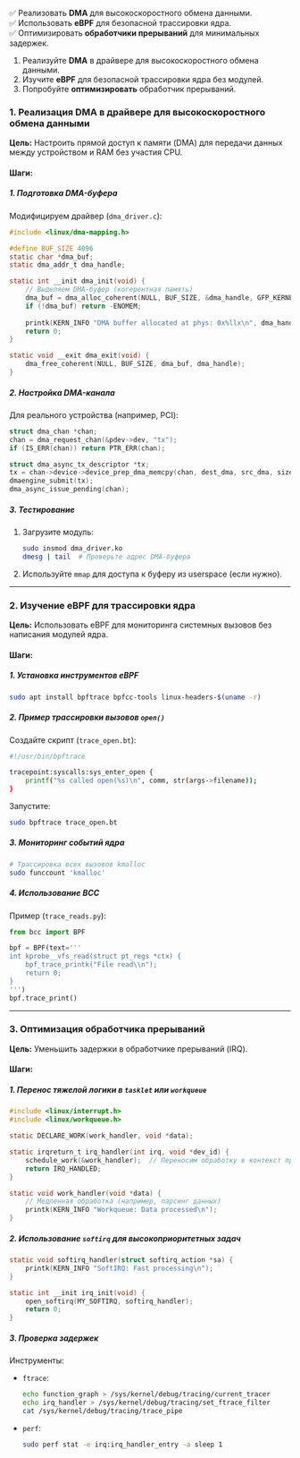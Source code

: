 ✅ Реализовать **DMA** для высокоскоростного обмена данными.  
✅ Использовать **eBPF** для безопасной трассировки ядра.  
✅ Оптимизировать **обработчики прерываний** для минимальных задержек.  

1. Реализуйте **DMA** в драйвере для высокоскоростного обмена данными.  
2. Изучите **eBPF** для безопасной трассировки ядра без модулей.  
3. Попробуйте **оптимизировать** обработчик прерываний.  

### **1. Реализация DMA в драйвере для высокоскоростного обмена данными**  
**Цель:** Настроить прямой доступ к памяти (DMA) для передачи данных между устройством и RAM без участия CPU.  

#### **Шаги:**  

##### **1. Подготовка DMA-буфера**  
Модифицируем драйвер (`dma_driver.c`):  
```c
#include <linux/dma-mapping.h>

#define BUF_SIZE 4096
static char *dma_buf;
static dma_addr_t dma_handle;

static int __init dma_init(void) {
    // Выделяем DMA-буфер (когерентная память)
    dma_buf = dma_alloc_coherent(NULL, BUF_SIZE, &dma_handle, GFP_KERNEL);
    if (!dma_buf) return -ENOMEM;
    
    printk(KERN_INFO "DMA buffer allocated at phys: 0x%llx\n", dma_handle);
    return 0;
}

static void __exit dma_exit(void) {
    dma_free_coherent(NULL, BUF_SIZE, dma_buf, dma_handle);
}
```

##### **2. Настройка DMA-канала**  
Для реального устройства (например, PCI):  
```c
struct dma_chan *chan;
chan = dma_request_chan(&pdev->dev, "tx");
if (IS_ERR(chan)) return PTR_ERR(chan);

struct dma_async_tx_descriptor *tx;
tx = chan->device->device_prep_dma_memcpy(chan, dest_dma, src_dma, size, 0);
dmaengine_submit(tx);
dma_async_issue_pending(chan);
```

##### **3. Тестирование**  
1. Загрузите модуль:  
   ```bash
   sudo insmod dma_driver.ko
   dmesg | tail  # Проверьте адрес DMA-буфера
   ```
2. Используйте `mmap` для доступа к буферу из userspace (если нужно).  

---

### **2. Изучение eBPF для трассировки ядра**  
**Цель:** Использовать eBPF для мониторинга системных вызовов без написания модулей ядра.  

#### **Шаги:**  

##### **1. Установка инструментов eBPF**  
```bash
sudo apt install bpftrace bpfcc-tools linux-headers-$(uname -r)
```

##### **2. Пример трассировки вызовов `open()`**  
Создайте скрипт (`trace_open.bt`):  
```bash
#!/usr/bin/bpftrace

tracepoint:syscalls:sys_enter_open {
    printf("%s called open(%s)\n", comm, str(args->filename));
}
```
Запустите:  
```bash
sudo bpftrace trace_open.bt
```

##### **3. Мониторинг событий ядра**  
```bash
# Трассировка всех вызовов kmalloc
sudo funccount 'kmalloc'
```

##### **4. Использование BCC**  
Пример (`trace_reads.py`):  
```python
from bcc import BPF

bpf = BPF(text='''
int kprobe__vfs_read(struct pt_regs *ctx) {
    bpf_trace_printk("File read\\n");
    return 0;
}
''')
bpf.trace_print()
```

---

### **3. Оптимизация обработчика прерываний**  
**Цель:** Уменьшить задержки в обработчике прерываний (IRQ).  

#### **Шаги:**  

##### **1. Перенос тяжелой логики в `tasklet` или `workqueue`**  
```c
#include <linux/interrupt.h>
#include <linux/workqueue.h>

static DECLARE_WORK(work_handler, void *data);

static irqreturn_t irq_handler(int irq, void *dev_id) {
    schedule_work(&work_handler);  // Переносим обработку в контекст процесса
    return IRQ_HANDLED;
}

static void work_handler(void *data) {
    // Медленная обработка (например, парсинг данных)
    printk(KERN_INFO "Workqueue: Data processed\n");
}
```

##### **2. Использование `softirq` для высокоприоритетных задач**  
```c
static void softirq_handler(struct softirq_action *sa) {
    printk(KERN_INFO "SoftIRQ: Fast processing\n");
}

static int __init irq_init(void) {
    open_softirq(MY_SOFTIRQ, softirq_handler);
    return 0;
}
```

##### **3. Проверка задержек**  
Инструменты:  
- `ftrace`:  
  ```bash
  echo function_graph > /sys/kernel/debug/tracing/current_tracer
  echo irq_handler > /sys/kernel/debug/tracing/set_ftrace_filter
  cat /sys/kernel/debug/tracing/trace_pipe
  ```
- `perf`:  
  ```bash
  sudo perf stat -e irq:irq_handler_entry -a sleep 1
  ```
